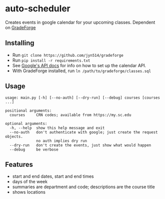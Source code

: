 # auto-scheduler

Creates events in google calendar for your upcoming classes.
Dependent on [GradeForge](https://github.com/jyn514/GradeForge/)

## Installing
- Run `git clone https://github.com/jyn514/gradeforge`
- Run `pip install -r requirements.txt`
- See [Google's API docs](https://developers.google.com/calendar/quickstart/python)
for info on how to set up the calendar API.
- With GradeForge installed, run `ln /path/to/gradeforge/classes.sql`

## Usage
```
usage: main.py [-h] [--no-auth] [--dry-run] [--debug] courses [courses ...]

positional arguments:
  courses     CRN codes; available from https://my.sc.edu

optional arguments:
  -h, --help  show this help message and exit
  --no-auth   don't authenticate with google; just create the request objects.
              no auth implies dry run
  --dry-run   don't create the events, just show what would happen
  --debug     be verbose
```

## Features
- start and end dates, start and end times
- days of the week
- summaries are department and code; descriptions are the course title
- shows locations
